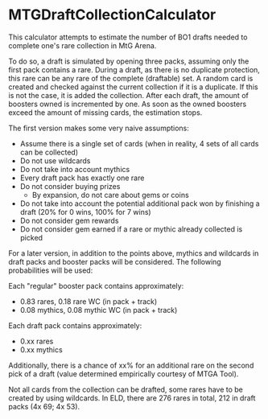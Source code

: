 # MTGDraftCollectionCalculator

This calculator attempts to estimate the number of BO1 drafts needed to complete one's rare collection in MtG Arena.

To do so, a draft is simulated by opening three packs, assuming only the first pack contains a rare. During a draft, as there is no duplicate protection, this rare can be any rare of the complete (draftable) set. A random card is created and checked against the current collection if it is a duplicate. If this is not the case, it is added the collection. After each draft, the amount of boosters owned is incremented by one.
As soon as the owned boosters exceed the amount of missing cards, the estimation stops.

The first version makes some very naive assumptions:
* Assume there is a single set of cards (when in reality, 4 sets of all cards can be collected)
* Do not use wildcards
* Do not take into account mythics
* Every draft pack has exactly one rare
* Do not consider buying prizes
  * By expansion, do not care about gems or coins
* Do not take into account the potential additional pack won by finishing a draft (20% for 0 wins, 100% for 7 wins)
* Do not consider gem rewards
* Do not consider gem earned if a rare or mythic already collected is picked

For a later version, in addition to the points above, mythics and wildcards in draft packs and booster packs will be considered. The following probabilities will be used:

Each "regular" booster pack contains approximately:
* 0.83 rares, 0.18 rare WC (in pack + track)
* 0.08 mythics, 0.08 mythic WC  (in pack + track)

Each draft pack contains approximately:
* 0.xx rares
* 0.xx mythics

Additionally, there is a chance of xx% for an additional rare on the second pick of a draft (value determined empirically courtesy of MTGA Tool).

Not all cards from the collection can be drafted, some rares have to be created by using wildcards. In ELD, there are 276 rares in total, 212 in draft packs (4x 69; 4x 53).
